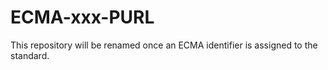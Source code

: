 # ECMA-xxx-PURL
This repository will be renamed once an ECMA identifier is assigned to the standard.
